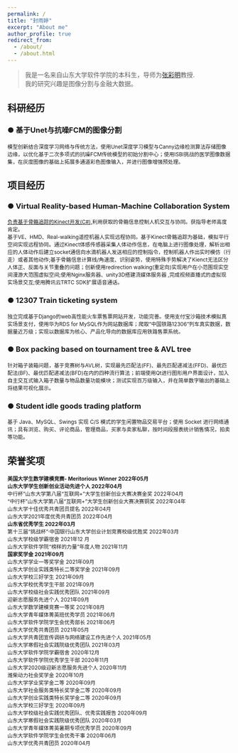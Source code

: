 ```yaml
---
permalink: /
title: "封雨婷"
excerpt: "About me"
author_profile: true
redirect_from: 
  - /about/
  - /about.html
---
```


> 我是一名来自山东大学软件学院的本科生，导师为[张彩明](https://www.sc.sdu.edu.cn/info/1046/2286.htm)教授.<br/>
> 我的研究兴趣是图像分割与金融大数据。

科研经历
------
### ●  基于Unet与抗噪FCM的图像分割 
<small> 模型创新结合深度学习网络与传统方法，使用Unet深度学习模型与Canny边缘检测算法存储图像边缘，以优化基于二次多项式的抗噪FCM传统模型的初始分割中心；使用ISBI挑战的医学图像数据集，在灰度图像的基础上拓展多通道彩色图像输入，并进行图像增强预处理。
</small>

项目经历
------
### ●  Virtual Reality-based Human-Machine Collaboration System 
<small> <u>负责基于骨骼追踪的Kinect开发(C#),</u>利用获取的骨骼信息控制人机交互与协同。获指导老师高度肯定。 <br> 基于VE、HMD、Real-walking遥控机器人实现远程协同。基于Kinect骨骼追踪为基础，模拟平行空间实现远程协同。通过Kinect体感传感器采集人体动作信息，在电脑上进行图像处理，解析出相应的人体动作后建立socket通信向水滴机器人发送相应的控制指令，控制机器人作出实时模仿（行走）或者其他动作;基于骨骼信息计算线/角速度、识别姿势，使用特殊手势解决了Kienct无法区分人体正、反面与关节重叠的问题；创新使用redirection walking(重定向)实现用户在小范围现实空间漫游大范围虚拟空间;使用Nginx服务器、unity3D搭建流媒体服务器 ,完成视频直播式的虚拟现实场景交互;使用腾讯云TRTC SDK扩展语音通话。 </small>

### ● 12307 Train ticketing system
<small> 独立完成基于Django的web高性能火车票售票网站开发，功能完善。使用支付宝沙箱技术模拟真实场景支付，使用华为RDS for MySQL作为网站数据库；爬取“中国铁路12306”列车真实数据，数据量近万级；实现以数据库为核心、产品化导向的数据库应用铁路售票系统。 </small>

### ● Box packing based on tournament tree & AVL tree
<small> 针对箱子装箱问题，基于竞赛树与AVL树，实现最先匹配法(FF)、最先匹配递减法(FFD)、最优匹配法(BF)、最优匹配递减法(BFD)在内的四种流行算法；前端使用Qt进行图形用户界面设计，加入自主交互式输入箱子数量与物品数量功能模块；测试实现百万级输入，并在简单数字输出的基础上将结果可视化展示。 </small>

### ● Student idle goods trading platform
<small> 基于 Java、MySQL、Swings 实现 C/S 模式的学生闲置物品交易平台；使用 Socket 进行网络通讯；具有浏览、购买、评论商品，管理商品，买家与卖家私聊，按时间段报表统计销售情况，拍卖等功能。 </small>



荣誉奖项
------
<small> __美国大学生数学建模竞赛- Meritorious Winner  2022年05月__ <br> __山东大学学生创新创业活动先进个人  2022年04月__ <br> 中行杯”山东大学第八届“互联网+”大学生创新创业大赛决赛金奖  2022年04月 <br> “中行杯”山东大学第八届“互联网+”大学生创新创业大赛决赛铜奖  2022年04年 <br> 山东大学十佳优秀共青团员提名  2022年04月 <br> 山东大学2021年度优秀共青团员  2022年04月 <br> __山东省优秀学生  2022年03月__ <br> 第十三届“挑战杯”·中国银行山东大学创业计划竞赛校级优胜奖  2022年03月 <br> 山东大学校级学霸宿舍  2021年12 月 <br>山东大学软件学院“榜样的力量”年度人物  2021年11月 <br>  __国家奖学金  2021年09月__ <br> 山东大学学业一等奖学金  2021年09月 <br> 山东大学创业实践类特长二等奖学金  2021年09月 <br> 山东大学校三好学生  2021年09月 <br> 山东大学校优秀学生干部  2021年09月 <br> 山东大学校级社会实践优秀团队  2021年09月 <br> 迎新志愿服务先进个人  2021年09月 <br> 山东大学数学建模竞赛一等奖  2021年08月 <br> 山东大学青年媒体菁英班优秀学员 2021年06月 <br> 山东大学软件学院学生会优秀部长  2021年06月 <br> 山东大学优秀共青团员  2021年05月 <br> 山东大学共青团宣传调研与网络建设工作先进个人  2021年05月 <br> 山东大学寒假社会实践院级优秀团队  2021年03月 <br> 山东大学软件学院学霸宿舍  2020年12月 <br> 山东大学软件学院优秀学生干部  2020年11月 <br> 山东大学2020级迎新志愿服务先进个人  2020年11月 <br> 潍柴动力社会奖学金  2020年10月 <br> 山东大学学业奖学金二等  2020年09月 <br> 山东大学社会服务类特长奖学金二等  2020年09月 <br> 山东大学创业实践类特长奖学金二等  2020年09月 <br> 山东大学校三好学生  2020年09月 <br> 山东大学校级社会实践优秀团队、优秀实践报告  2020年09月 <br> 山东大学寒假社会实践院级优秀团队  2020年03月 <br> 山东大学青年媒体菁英暑期专项优秀学员 2020年09月 <br> 山东大学软件学院学生会优秀干事  2020年06月 <br> 山东大学优秀共青团员  2020年04月 </small>



